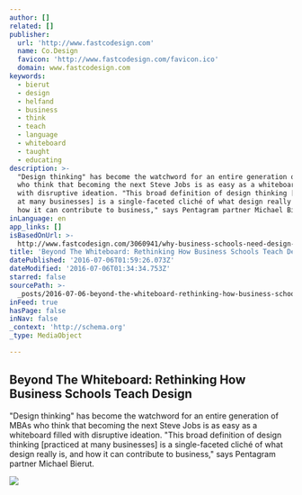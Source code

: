 ```yaml
---
author: []
related: []
publisher:
  url: 'http://www.fastcodesign.com'
  name: Co.Design
  favicon: 'http://www.fastcodesign.com/favicon.ico'
  domain: www.fastcodesign.com
keywords:
  - bierut
  - design
  - helfand
  - business
  - think
  - teach
  - language
  - whiteboard
  - taught
  - educating
description: >-
  "Design thinking" has become the watchword for an entire generation of MBAs
  who think that becoming the next Steve Jobs is as easy as a whiteboard filled
  with disruptive ideation. "This broad definition of design thinking [practiced
  at many businesses] is a single-faceted cliché of what design really is, and
  how it can contribute to business," says Pentagram partner Michael Bierut.
inLanguage: en
app_links: []
isBasedOnUrl: >-
  http://www.fastcodesign.com/3060941/why-business-schools-need-design-and-vice-versa
title: 'Beyond The Whiteboard: Rethinking How Business Schools Teach Design'
datePublished: '2016-07-06T01:59:26.073Z'
dateModified: '2016-07-06T01:34:34.753Z'
starred: false
sourcePath: >-
  _posts/2016-07-06-beyond-the-whiteboard-rethinking-how-business-schools-teach.md
inFeed: true
hasPage: false
inNav: false
_context: 'http://schema.org'
_type: MediaObject

---
```

<article style=""><h1>Beyond The Whiteboard: Rethinking How Business Schools Teach Design</h1><p>"Design thinking" has become the watchword for an entire generation of MBAs who think that becoming the next Steve Jobs is as easy as a whiteboard filled with disruptive ideation. "This broad definition of design thinking [practiced at many businesses] is a single-faceted cliché of what design really is, and how it can contribute to business," says Pentagram partner Michael Bierut.</p><img src="http://a.fastcompany.net/multisite_files/fastcompany/imagecache/620x350/poster/2016/06/3060941-poster-p-1-taking-yales-mba-design-education-to-the-next-level.jpg" /></article>